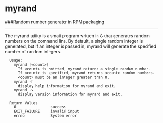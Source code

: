 # myrand
###Random number generator in RPM packaging

---

The myrand utility is a small program written in C that generates random numbers on the command line.
By default, a single random integer is generated, but if an integer is passed in, myrand will generate
the specified number of random integers.

```
  Usage:
    myrand [<count>]
      If <count> is omitted, myrand returns a single random number.
      If <count> is specified, myrand returns <count> random numbers.
      <count> must be an integer greater than 0.
    myrand -h
      display help information for myrand and exit.
    myrand -v
      display version information for myrand and exit.

  Return Values
    0                success
    EXIT_FAILURE     invalid input
    errno            System error
```

